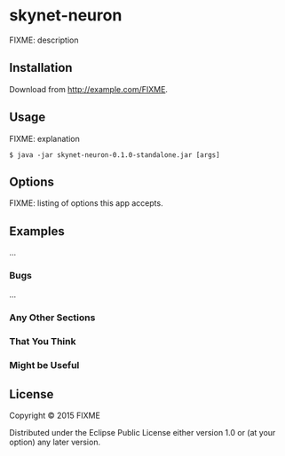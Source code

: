 # skynet-neuron

FIXME: description

## Installation

Download from http://example.com/FIXME.

## Usage

FIXME: explanation

    $ java -jar skynet-neuron-0.1.0-standalone.jar [args]

## Options

FIXME: listing of options this app accepts.

## Examples

...

### Bugs

...

### Any Other Sections
### That You Think
### Might be Useful

## License

Copyright © 2015 FIXME

Distributed under the Eclipse Public License either version 1.0 or (at
your option) any later version.
